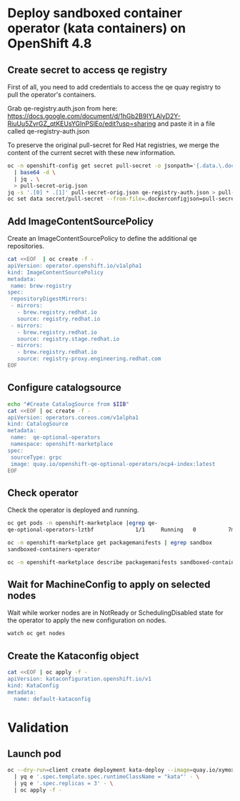 # Deploy sandboxed container operator (kata containers) on OpenShift 4.8

## Create secret to access qe registry

First of all, you need to add credentials to access the qe quay registry to pull the operator's containers.

Grab qe-registry.auth.json from here: https://docs.google.com/document/d/1hGb2B9IYLAlyD2Y-RiuUu5ZvrGZ_qtKEUsYGInPSlEo/edit?usp=sharing
and paste it in a file called qe-registry-auth.json

To preserve the original pull-secret for Red Hat registries, we merge the content of the current secret with these new information.

```bash
oc -n openshift-config get secret pull-secret -o jsonpath='{.data.\.dockerconfigjson}' \
  | base64 -d \
  | jq . \
  > pull-secret-orig.json
jq -s '.[0] * .[1]' pull-secret-orig.json qe-registry-auth.json > pull-secret-all.json
oc set data secret/pull-secret --from-file=.dockerconfigjson=pull-secret-all.json -n openshift-config
```

## Add ImageContentSourcePolicy

Create an ImageContentSourcePolicy to define the additional qe repositories.

```bash
cat <<EOF  | oc create -f -
apiVersion: operator.openshift.io/v1alpha1
kind: ImageContentSourcePolicy
metadata:
 name: brew-registry
spec:
 repositoryDigestMirrors:
 - mirrors:
   - brew.registry.redhat.io
   source: registry.redhat.io
 - mirrors:
   - brew.registry.redhat.io
   source: registry.stage.redhat.io
 - mirrors:
   - brew.registry.redhat.io
   source: registry-proxy.engineering.redhat.com
EOF
```

## Configure catalogsource

```bash
echo "#Create CatalogSource from $IIB"
cat <<EOF | oc create -f -
apiVersion: operators.coreos.com/v1alpha1
kind: CatalogSource
metadata:
 name:  qe-optional-operators
 namespace: openshift-marketplace
spec:
 sourceType: grpc
 image: quay.io/openshift-qe-optional-operators/ocp4-index:latest
EOF
```


## Check operator

Check the operator is deployed and running.

```bash
oc get pods -n openshift-marketplace |egrep qe-
qe-optional-operators-lztbf             1/1     Running   0          7m7s

oc -n openshift-marketplace get packagemanifests | egrep sandbox
sandboxed-containers-operator                                              10m

oc -n openshift-marketplace describe packagemanifests sandboxed-containers-operator | less

```

## Wait for MachineConfig to apply on selected nodes

Wait while worker nodes are in NotReady or SchedulingDisabled state for the operator to apply the new configuration on nodes.

```bash
watch oc get nodes
```

## Create the Kataconfig object

```bash
cat <<EOF | oc apply -f -
apiVersion: kataconfiguration.openshift.io/v1
kind: KataConfig
metadata:
  name: default-kataconfig
```

# Validation

## Launch pod

```bash
oc --dry-run=client create deployment kata-deploy --image=quay.io/xymox/ubi8-debug-toolkit:0.2 -o yaml \
  | yq e '.spec.template.spec.runtimeClassName = "kata"' - \
  | yq e '.spec.replicas = 3' - \
  | oc apply -f -
```

